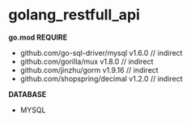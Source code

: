 # golang_restfull_api
<b>go.mod REQUIRE</b>
  - github.com/go-sql-driver/mysql v1.6.0 // indirect
  - github.com/gorilla/mux v1.8.0 // indirect
  - github.com/jinzhu/gorm v1.9.16 // indirect
  - github.com/shopspring/decimal v1.2.0 // indirect
   
<b>DATABASE</b>
  - MYSQL
  
